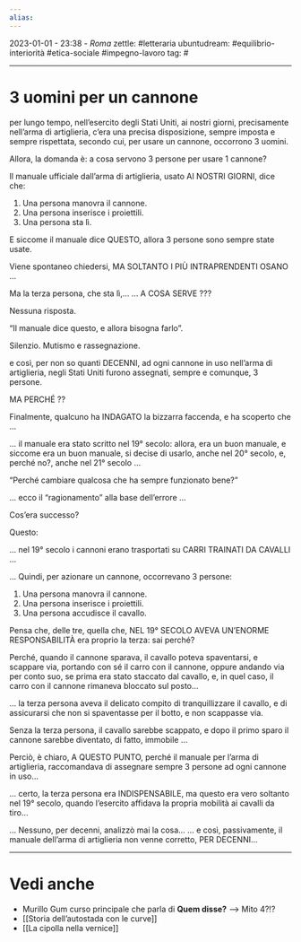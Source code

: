 ```yaml
---
alias: 
---
```

2023-01-01 - 23:38 - *Roma*
zettle: #letteraria
ubuntudream: #equilibrio-interiorità #etica-sociale #impegno-lavoro
tag: #

---
# 3 uomini per un cannone

per lungo tempo, nell’esercito degli Stati Uniti, ai nostri giorni, precisamente nell’arma di artiglieria, c’era una precisa disposizione, sempre imposta e sempre rispettata, secondo cui, per usare un cannone, occorrono 3 uomini. 

Allora, la domanda è: a cosa servono 3 persone per usare 1 cannone?

Il manuale ufficiale dall’arma di artiglieria, usato AI NOSTRI GIORNI, dice che:

1. Una persona manovra il cannone.
2. Una persona inserisce i proiettili.
3. Una persona sta lì.

E siccome il manuale dice QUESTO, allora 3 persone sono sempre state usate.

Viene spontaneo chiedersi, MA SOLTANTO I PIÙ INTRAPRENDENTI OSANO …

Ma la terza persona, che sta lì,… … A COSA SERVE ???

Nessuna risposta.

“Il manuale dice questo, e allora bisogna farlo”.

Silenzio. Mutismo e rassegnazione.

e così, per non so quanti DECENNI, ad ogni cannone in uso nell’arma di artiglieria, negli Stati Uniti furono assegnati, sempre e comunque, 3 persone.

MA PERCHÉ ??

Finalmente, qualcuno ha INDAGATO la bizzarra faccenda, e ha scoperto che …

… il manuale era stato scritto nel 19° secolo: allora, era un buon manuale, e siccome era un buon manuale, si decise di usarlo, anche nel 20° secolo, e, perché no?, anche nel 21° secolo …

“Perché cambiare qualcosa che ha sempre funzionato bene?”

… ecco il “ragionamento” alla base dell’errore …

Cos’era successo?

Questo:

… nel 19° secolo i cannoni erano trasportati su CARRI TRAINATI DA CAVALLI …

… Quindi, per azionare un cannone, occorrevano 3 persone:

1. Una persona manovra il cannone.
2. Una persona inserisce i proiettili.
3. Una persona accudisce il cavallo.

Pensa che, delle tre, quella che, NEL 19° SECOLO AVEVA UN’ENORME RESPONSABILITÀ era proprio la terza: sai perché?

Perché, quando il cannone sparava, il cavallo poteva spaventarsi, e scappare via, portando con sé il carro con il cannone, oppure andando via per conto suo, se prima era stato staccato dal cavallo, e, in quel caso, il carro con il cannone rimaneva bloccato sul posto…

… la terza persona aveva il delicato compito di tranquillizzare il cavallo, e di assicurarsi che non si spaventasse per il botto, e non scappasse via.

Senza la terza persona, il cavallo sarebbe scappato, e dopo il primo sparo il cannone sarebbe diventato, di fatto, immobile …

Perciò, è chiaro, A QUESTO PUNTO, perché il manuale per l’arma di artiglieria, raccomandava di assegnare sempre 3 persone ad ogni cannone in uso…

… certo, la terza persona era INDISPENSABILE, ma questo era vero soltanto nel 19° secolo, quando l’esercito affidava la propria mobilità ai cavalli da tiro…

… Nessuno, per decenni, analizzò mai la cosa… … e così, passivamente, il manuale dell’arma di artiglieria non venne corretto, PER DECENNI…



---
# Vedi anche
- Murillo Gum curso principale che parla di **Quem disse?** --> Mito 4?!?
- [[Storia dell’autostada con le curve]]
- [[La cipolla nella vernice]]
